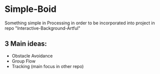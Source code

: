 # Simple-Boid

Something simple in Processing in order to be incorporated into project in repo "Interactive-Background-Artful"

## 3 Main ideas:
- Obstacle Avoidance
- Group Flow
- Tracking (main focus in other repo)
